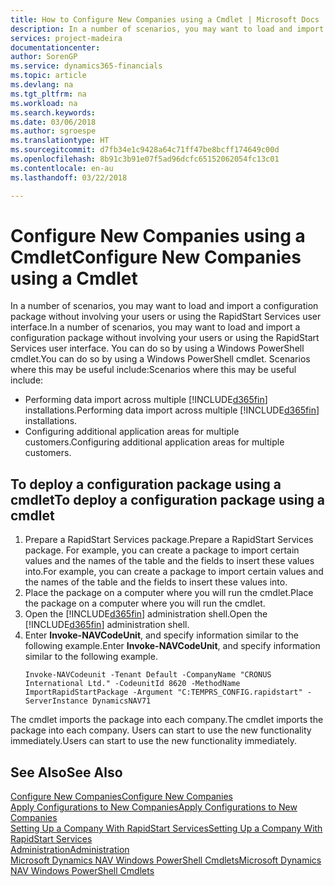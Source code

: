 ```yaml
---
title: How to Configure New Companies using a Cmdlet | Microsoft Docs
description: In a number of scenarios, you may want to load and import a configuration package without involving your users or using the RapidStart Services user interface. You can do so by using a Windows PowerShell cmdlet.
services: project-madeira
documentationcenter: 
author: SorenGP
ms.service: dynamics365-financials
ms.topic: article
ms.devlang: na
ms.tgt_pltfrm: na
ms.workload: na
ms.search.keywords: 
ms.date: 03/06/2018
ms.author: sgroespe
ms.translationtype: HT
ms.sourcegitcommit: d7fb34e1c9428a64c71ff47be8bcff174649c00d
ms.openlocfilehash: 8b91c3b91e07f5ad96dcfc65152062054fc13c01
ms.contentlocale: en-au
ms.lasthandoff: 03/22/2018

---
```

# <a name="configure-new-companies-using-a-cmdlet"></a><span data-ttu-id="99073-104">Configure New Companies using a Cmdlet</span><span class="sxs-lookup"><span data-stu-id="99073-104">Configure New Companies using a Cmdlet</span></span>
<span data-ttu-id="99073-105">In a number of scenarios, you may want to load and import a configuration package without involving your users or using the RapidStart Services user interface.</span><span class="sxs-lookup"><span data-stu-id="99073-105">In a number of scenarios, you may want to load and import a configuration package without involving your users or using the RapidStart Services user interface.</span></span> <span data-ttu-id="99073-106">You can do so by using a Windows PowerShell cmdlet.</span><span class="sxs-lookup"><span data-stu-id="99073-106">You can do so by using a Windows PowerShell cmdlet.</span></span> <span data-ttu-id="99073-107">Scenarios where this may be useful include:</span><span class="sxs-lookup"><span data-stu-id="99073-107">Scenarios where this may be useful include:</span></span>  

- <span data-ttu-id="99073-108">Performing data import across multiple [!INCLUDE[d365fin](includes/d365fin_md.md)] installations.</span><span class="sxs-lookup"><span data-stu-id="99073-108">Performing data import across multiple [!INCLUDE[d365fin](includes/d365fin_md.md)] installations.</span></span>
- <span data-ttu-id="99073-109">Configuring additional application areas for multiple customers.</span><span class="sxs-lookup"><span data-stu-id="99073-109">Configuring additional application areas for multiple customers.</span></span>  

## <a name="to-deploy-a-configuration-package-using-a-cmdlet"></a><span data-ttu-id="99073-110">To deploy a configuration package using a cmdlet</span><span class="sxs-lookup"><span data-stu-id="99073-110">To deploy a configuration package using a cmdlet</span></span>  

1. <span data-ttu-id="99073-111">Prepare a RapidStart Services package.</span><span class="sxs-lookup"><span data-stu-id="99073-111">Prepare a RapidStart Services package.</span></span> <span data-ttu-id="99073-112">For example, you can create a package to import certain values and the names of the table and the fields to insert these values into.</span><span class="sxs-lookup"><span data-stu-id="99073-112">For example, you can create a package to import certain values and the names of the table and the fields to insert these values into.</span></span>  
2. <span data-ttu-id="99073-113">Place the package on a computer where you will run the cmdlet.</span><span class="sxs-lookup"><span data-stu-id="99073-113">Place the package on a computer where you will run the cmdlet.</span></span>  
3. <span data-ttu-id="99073-114">Open the [!INCLUDE[d365fin](includes/d365fin_md.md)] administration shell.</span><span class="sxs-lookup"><span data-stu-id="99073-114">Open the [!INCLUDE[d365fin](includes/d365fin_md.md)] administration shell.</span></span>  
4. <span data-ttu-id="99073-115">Enter **Invoke-NAVCodeUnit**, and specify information similar to the following example.</span><span class="sxs-lookup"><span data-stu-id="99073-115">Enter **Invoke-NAVCodeUnit**, and specify information similar to the following example.</span></span>  
    ```  
    Invoke-NAVCodeunit -Tenant Default -CompanyName "CRONUS International Ltd." -CodeunitId 8620 -MethodName ImportRapidStartPackage -Argument "C:TEMPRS_CONFIG.rapidstart" -ServerInstance DynamicsNAV71  

    ```
<span data-ttu-id="99073-116">The cmdlet imports the package into each company.</span><span class="sxs-lookup"><span data-stu-id="99073-116">The cmdlet imports the package into each company.</span></span> <span data-ttu-id="99073-117">Users can start to use the new functionality immediately.</span><span class="sxs-lookup"><span data-stu-id="99073-117">Users can start to use the new functionality immediately.</span></span>  

## <a name="see-also"></a><span data-ttu-id="99073-118">See Also</span><span class="sxs-lookup"><span data-stu-id="99073-118">See Also</span></span>  
[<span data-ttu-id="99073-119">Configure New Companies</span><span class="sxs-lookup"><span data-stu-id="99073-119">Configure New Companies</span></span>](admin-how-to-configure-new-companies.md)  
[<span data-ttu-id="99073-120">Apply Configurations to New Companies</span><span class="sxs-lookup"><span data-stu-id="99073-120">Apply Configurations to New Companies</span></span>](admin-apply-configuration-to-new-companies.md)  
[<span data-ttu-id="99073-121">Setting Up a Company With RapidStart Services</span><span class="sxs-lookup"><span data-stu-id="99073-121">Setting Up a Company With RapidStart Services</span></span>](admin-set-up-a-company-with-rapidstart.md)  
[<span data-ttu-id="99073-122">Administration</span><span class="sxs-lookup"><span data-stu-id="99073-122">Administration</span></span>](admin-setup-and-administration.md)  
[<span data-ttu-id="99073-123">Microsoft Dynamics NAV Windows PowerShell Cmdlets</span><span class="sxs-lookup"><span data-stu-id="99073-123">Microsoft Dynamics NAV Windows PowerShell Cmdlets</span></span>](/dynamics-nav/microsoft-dynamics-nav-windows-powershell-cmdlets)

